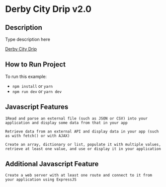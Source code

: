 # Derby City Drip v2.0
## Description
Type description here

[Derby City Drip](https://github.com/istarlet/derby_city_drip)

## How to Run Project

To run this example:

- `npm install` or `yarn`
- `npm run dev` or `yarn dev`

## Javascript Features
`1Read and parse an external file (such as JSON or CSV) into your application and display some data from that in your app`
 
`Retrieve data from an external API and display data in your app (such as with fetch() or with AJAX)`

`Create an array, dictionary or list, populate it with multiple values, retrieve at least one value, and use or display it in your application`

## Additional Javascript Feature
`Create a web server with at least one route and connect to it from your application using ExpressJS`
